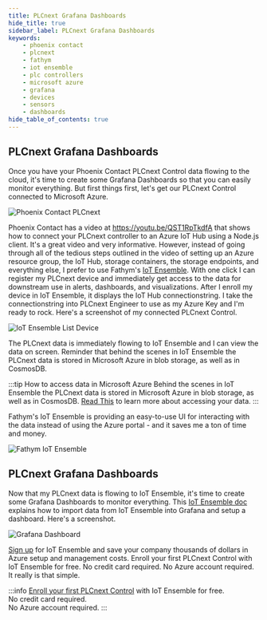 ```yaml
---
title: PLCnext Grafana Dashboards
hide_title: true
sidebar_label: PLCnext Grafana Dashboards
keywords:
    - phoenix contact
    - plcnext
    - fathym
    - iot ensemble
    - plc controllers
    - microsoft azure
    - grafana
    - devices
    - sensors
    - dashboards
hide_table_of_contents: true
---
```


## PLCnext Grafana Dashboards

Once you have your Phoenix Contact PLCnext Control data flowing to the cloud, it's time to create some Grafana Dashboards so that you can easily monitor everything. But first things first, let's get our PLCnext Control connected to Microsoft Azure.

![Phoenix Contact PLCnext](https://www.iot-ensemble.com/img/screenshots/PLCnext_controllers.png)

Phoenix Contact has a video at https://youtu.be/QST1RpTkdfA that shows how to connect your PLCnext controller to an Azure IoT Hub using a Node.js client. It's a great video and very informative. However, instead of going through all of the tedious steps outlined in the video of setting up an Azure resource group, the IoT Hub, storage containers, the storage endpoints, and everything else, I prefer to use Fathym's [IoT Ensemble](https://www.iot-ensemble.com/). With one click I can register my PLCnext device and immediately get access to the data for downstream use in alerts, dashboards, and visualizations. After I enroll my device in IoT Ensemble, it displays the IoT Hub connectionstring. I take the connectionstring into PLCnext Engineer to use as my Azure Key and I'm ready to rock. Here's a screenshot of my connected PLCnext Control.

![IoT Ensemble List Device](https://www.iot-ensemble.com/img/screenshots/plcnext-connstring.png)

The PLCnext data is immediately flowing to IoT Ensemble and I can view the data on screen. Reminder that behind the scenes in IoT Ensemble the PLCnext data is stored in Microsoft Azure in blob storage, as well as in CosmosDB. 

:::tip How to access data in Microsoft Azure
Behind the scenes in IoT Ensemble the PLCnext data is stored in Microsoft Azure in blob storage, as well as in CosmosDB. [Read This](https://www.iot-ensemble.com/docs/getting-started/connecting-downstream) to learn more about accessing your data.
:::

Fathym's IoT Ensemble is providing an easy-to-use UI for interacting with the data instead of using the Azure portal - and it saves me a ton of time and money.

![Fathym IoT Ensemble](https://www.iot-ensemble.com/img/screenshots/iot-ensemble-connected-devices.png)

## PLCnext Grafana Dashboards

Now that my PLCnext data is flowing to IoT Ensemble, it's time to create some Grafana Dashboards to monitor everything. This [IoT Ensemble doc](https://www.iot-ensemble.com/docs/devs/storage/grafana) explains how to import data from IoT Ensemble into Grafana and setup a dashboard. Here's a screenshot.

![Grafana Dashboard](https://www.iot-ensemble.com/img/screenshots/grafana-dashboard-plcnext.png)

[Sign up](https://www.iot-ensemble.com/dashboard) for IoT Ensemble and save your company thousands of dollars in Azure setup and management costs. Enroll your first PLCnext Control with IoT Ensemble for free. No credit card required. No Azure account required. It really is that simple.

:::info
[Enroll your first PLCnext Control](https://www.iot-ensemble.com/dashboard) with IoT Ensemble for free.  
No credit card required.  
No Azure account required.
:::